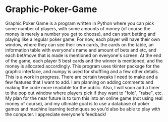 # Graphic-Poker-Game
Graphic Poker Game is a program written in Python where you can pick some number of players, with some amounts of money (of course the money is merely a number you get to choose), and can start betting and playing like a regular poker game. For now, each player will have their own window, where they can see their own cards, the cards on the table, an information table with everyone's name and amount of bets and etc, and each bet/move that is made is mentioned on everyone's screen. At the end of the game, each player 5 best cards and the winner is mentioned, and the money is allocated accordingly. This program uses tkinter package for the graphic interface, and numpy is used for shuffling and a few other details. This is a work in progress. There are certain tweaks I need to make and a few features that I want to add. I am planning on adding comments and making the code more readable for the public. Also, I will soon add a timer to the pop out window where players pick if they want to "fold", "raise", etc.  My plan for the near future is to turn this into an online game (not using real money of course), and my ultimate goal is to use a database of poker games and machine learning techniques so you'd also be able to play with the computer. I appreciate everyone's feedback!
